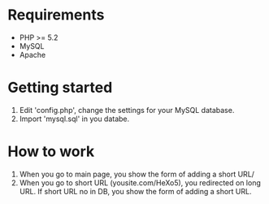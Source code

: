 Requirements
================================================================================
* PHP >= 5.2
* MySQL
* Apache

Getting started
================================================================================
1. Edit 'config.php', change the settings for your MySQL database.
2. Import 'mysql.sql' in you databe.

How to work
================================================================================
1. When you go to main page, you show the form of adding a short URL/
2. When you go to short URL (yousite.com/HeXo5), you redirected on long URL. If short URL no in DB, you show the form of adding a short URL.
